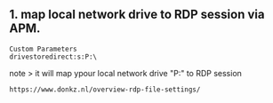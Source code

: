 ## 1. map local network drive to RDP session via APM. 
``` 
Custom Parameters 
drivestoredirect:s:P:\ 
```
note > it will map ypour local network drive "P:\" to RDP session
```
https://www.donkz.nl/overview-rdp-file-settings/ 
```
